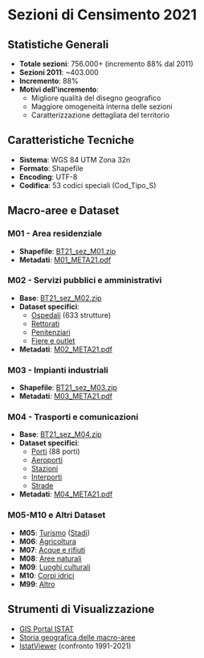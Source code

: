 # Sezioni di Censimento 2021

## Statistiche Generali
- **Totale sezioni**: 756.000+ (incremento 88% dal 2011)
- **Sezioni 2011**: ~403.000
- **Incremento**: 88%
- **Motivi dell'incremento**:
  - Migliore qualità del disegno geografico
  - Maggiore omogeneità interna delle sezioni
  - Caratterizzazione dettagliata del territorio

## Caratteristiche Tecniche
- **Sistema**: WGS 84 UTM Zona 32n
- **Formato**: Shapefile
- **Encoding**: UTF-8
- **Codifica**: 53 codici speciali (Cod_Tipo_S)

## Macro-aree e Dataset

### M01 - Area residenziale
- **Shapefile**: [BT21_sez_M01.zip](https://www.istat.it/storage/sezioni-censimento/Geografici%20zip/BT21-sez-M01.zip)
- **Metadati**: [M01_META21.pdf](https://www.istat.it/storage/sezioni-censimento/Pdf/M01-META21.pdf)

### M02 - Servizi pubblici e amministrativi
- **Base**: [BT21_sez_M02.zip](https://www.istat.it/storage/sezioni-censimento/Geografici%20zip/BT21-sez-M02.zip)
- **Dataset specifici**:
  - [Ospedali](https://www.istat.it/storage/sezioni-censimento/Geografici%20zip/BT21-ospedali.zip) (633 strutture)
  - [Rettorati](https://www.istat.it/storage/sezioni-censimento/Geografici%20zip/BT21-rettorati.zip)
  - [Penitenziari](https://www.istat.it/storage/sezioni-censimento/Geografici%20zip/BT21-penitenziari.zip)
  - [Fiere e outlet](https://www.istat.it/storage/sezioni-censimento/Geografici%20zip/BT21-fiere-outlet-village.zip)
- **Metadati**: [M02_META21.pdf](https://www.istat.it/storage/sezioni-censimento/Pdf/M02-META21.pdf)

### M03 - Impianti industriali
- **Shapefile**: [BT21_sez_M03.zip](https://www.istat.it/storage/sezioni-censimento/Geografici%20zip/BT21-sez-M03.zip)
- **Metadati**: [M03_META21.pdf](https://www.istat.it/storage/sezioni-censimento/Pdf/M03-META21.pdf)

### M04 - Trasporti e comunicazioni
- **Base**: [BT21_sez_M04.zip](https://www.istat.it/storage/sezioni-censimento/Geografici%20zip/BT21-sez-M04.zip)
- **Dataset specifici**:
  - [Porti](https://www.istat.it/storage/sezioni-censimento/Geografici%20zip/BT21-porti.zip) (88 porti)
  - [Aeroporti](https://www.istat.it/storage/sezioni-censimento/Geografici%20zip/BT21-aeroporti.zip)
  - [Stazioni](https://www.istat.it/storage/sezioni-censimento/Geografici%20zip/BT21-stazioni.zip)
  - [Interporti](https://www.istat.it/storage/sezioni-censimento/Geografici%20zip/BT21-interporto.zip)
  - [Strade](https://www.istat.it/storage/sezioni-censimento/Geografici%20zip/BT21-strade.zip)
- **Metadati**: [M04_META21.pdf](https://www.istat.it/storage/sezioni-censimento/Pdf/M04-META21.pdf)

### M05-M10 e Altri Dataset
- **M05**: [Turismo](https://www.istat.it/storage/sezioni-censimento/Geografici%20zip/BT21-sez-M05.zip) ([Stadi](https://www.istat.it/storage/sezioni-censimento/Geografici%20zip/BT21-stadi.zip))
- **M06**: [Agricoltura](https://www.istat.it/storage/sezioni-censimento/Geografici%20zip/BT21-sez-M06.zip)
- **M07**: [Acque e rifiuti](https://www.istat.it/storage/sezioni-censimento/Geografici%20zip/BT21-sez-M07.zip)
- **M08**: [Aree naturali](https://www.istat.it/storage/sezioni-censimento/Geografici%20zip/BT21-sez-M08.zip)
- **M09**: [Luoghi culturali](https://www.istat.it/storage/sezioni-censimento/Geografici%20zip/BT21-sez-M09.zip)
- **M10**: [Corpi idrici](https://www.istat.it/storage/sezioni-censimento/Geografici%20zip/BT21-sez-M10.zip)
- **M99**: [Altro](https://www.istat.it/storage/sezioni-censimento/Geografici%20zip/BT21-sez-M99.zip)

## Strumenti di Visualizzazione
- [GIS Portal ISTAT](https://gisportal.istat.it)
- [Storia geografica delle macro-aree](https://gisportal.istat.it/portal/apps/MapSeries/index.html?appid=e8601c3731ea44ffb12f848d6d5f004f)
- [IstatViewer](https://gisportal.istat.it/IstatViewer/) (confronto 1991-2021)
